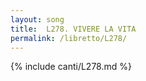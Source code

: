 ```yaml
---
layout: song
title:  L278. VIVERE LA VITA
permalink: /libretto/L278/
---
```

{% include canti/L278.md %}   